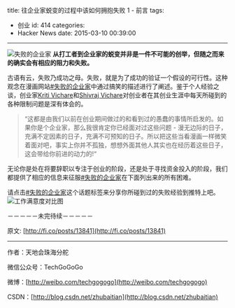 title: 往企业家蜕变的过程中该如何拥抱失败 1 - 前言
tags:
  - 创业
id: 414
categories:
  - Hacker News
date: 2015-03-10 00:39:00
---

<div id="article_content" class="article_content">&#13;
        <div class="markdown_views">

![失败的企业家](http://img.blog.csdn.net/20150310003108483)
**从打工者到企业家的蜕变并非是一件不可能的创举，但随之而来的确实会有相应的阻力和失败。**

古语有云，失败乃成功之母。失败，就是为了成功的验证一个假设的可行性。这种观念在漫画网站[#失败的企业家](http://www.entrepreneurfail.com/)中通过搞笑的描述进行了阐述。鉴于个人经验之谈，创业家[Kriti Vichare](https://www.linkedin.com/in/kritivichare)和[Shivraj Vichare](https://www.linkedin.com/in/shivrajv)对创业者在其创业生涯中每天所碰到的各种限制问题是深有体会的。

> “这都是由我们以前在创业期间做过的和看到过的愚蠢的事情所启发的。如果你是个企业家，那么我很肯定你已经面对过这些问题 - 漫无边际的日子，充满不定因素的日子，充满不可预知的日子。所以把这些当看漫画一样微笑着面对吧，事实上你并不孤独，想想外面其他人其实也在经历着这些日子，这会带给你前进的动力的!“

无论你是处在将要辞职以专注于创业的阶段，还是处于寻找资金投入的阶段，我们都提供了相应的信息来征服[#失败的企业家](http://www.entrepreneurfail.com/)在下面列出来的所有困难。

请点击[#失败的企业家](http://ctt.ec/EbhS5)这个话题标签来分享你所碰到过的失败经验到推特上吧。 
![工作满意度对比图](http://img.blog.csdn.net/20150310003356355)

－－－－－未完待续－－－－－

原文: [http://fi.co/posts/13841](http://fi.co/posts/13841)

* * *

作者：天地会珠海分舵  

微信公众号：TechGoGoGo  

微博：[http://weibo.com/techgogogo](http://weibo.com/techgogogo)  

CSDN：[http://blog.csdn.net/zhubaitian](http://blog.csdn.net/zhubaitian)
</div>&#13;
        <script type="text/javascript"><![CDATA[
            $(function () {
                $('pre.prettyprint code').each(function () {
                    var lines = $(this).text().split('n').length;
                    var $numbering = $('<ul/>').addClass('pre-numbering').hide();
                    $(this).addClass('has-numbering').parent().append($numbering);
                    for (i = 1; i <= lines; i++) {
                        $numbering.append($('<li/>').text(i));
                    };
                    $numbering.fadeIn(1700);
                });
            });
        ]]></script></div>